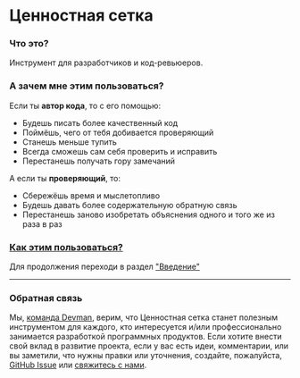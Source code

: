 # Ценностная сетка

### Что это?

Инструмент для разработчиков и код-ревьюеров.

### А зачем мне этим пользоваться?

Если ты **автор кода**, то с его помощью:
- Будешь писать более качественный код
- Поймёшь, чего от тебя добивается проверяющий
- Станешь меньше тупить
- Всегда сможешь сам себя проверить и исправить
- Перестанешь получать гору замечаний

А если ты **проверяющий**, то:
- Сбережёшь время и мыслетопливо
- Будешь давать более содержательную обратную связь
- Перестанешь заново изобретать объяснения одного и того же из раза в раз

### [Как этим пользоваться?](https://worth-grid-prometheus.readthedocs.io/ru/latest/Введение/)

Для продолжения переходи в раздел ["Введение"](https://worth-grid-prometheus.readthedocs.io/ru/latest/Введение/)

***

### Обратная связь

Мы, [команда Devman](https://dvmn.org/), верим, что Ценностная сетка станет полезным инструментом для каждого, кто интересуется и/или профессионально занимается разработкой программных продуктов. Если хотите внести свой вклад в развитие проекта, если у вас есть идеи, комментарии, или вы заметили, что нужны правки или уточнения, создайте, пожалуйста, [GitHub Issue](https://github.com/devmanorg/worth-grid-prometheus/issues) или [свяжитесь с нами](https://github.com/devmanorg/worth-grid-prometheus/wiki/Контакты).
